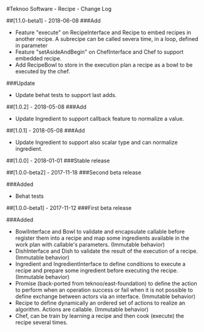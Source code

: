 #Teknoo Software - Recipe - Change Log

##[1.1.0-beta1] - 2018-06-08
###Add
- Feature "execute" on RecipeInterface and Recipe to embed recipes in another recipe. A subrecipe can be
called severa time, in a loop, defined in parameter
- Feature "setAsideAndBegin" on ChefInterface and Chef to support embedded recipe.
- Add RecipeBowl to store in the execution plan a recipe as a bowl to be executed by the chef.

###Update
- Update behat tests to support last adds.

##[1.0.2] - 2018-05-08
###Add
- Update Ingredient to support callback feature to normalize a value.

##[1.0.1] - 2018-05-08
###Add
- Update Ingredient to support also scalar type and can normalize ingredient.

##[1.0.0] - 2018-01-01
###Stable release

##[1.0.0-beta2] - 2017-11-18
###Second beta release

###Added
- Behat tests

##[1.0.0-beta1] - 2017-11-12
###First beta release

###Added
- BowlInterface and Bowl to validate and encapsulate callable before
register them into a recipe and map some ingredients available in the
work plan with callable's parameters. (Immutable behavior)
- DishInterface and Dish to validate the result of the execution of a
recipe. (Immutable behavior)
- Ingredient and IngredientInterface to define conditions to execute
a recipe and prepare some ingredient before executing the recipe.
(Immutable behavior)
- Promise (back-ported from teknoo/east-foundation) to define the action
to perform when an operation success or fail when it is not possible
to define exchange between actors via an interface. (Immutable behavior)
- Recipe to define dynamically an ordered set of actions to realize an
algorithm. Actions are callable. (Immutable behavior)
- Chef, can be train by learning a recipe and then cook (execute) the
recipe several times.
